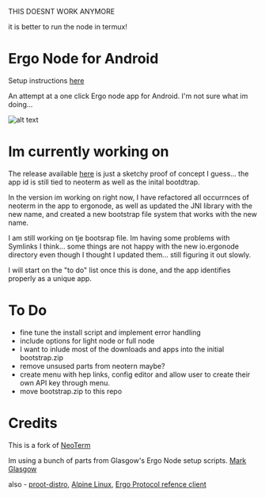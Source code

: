 THIS DOESNT WORK ANYMORE

it is better to run the node in termux! 

Ergo Node for Android
=======

Setup instructions [here](https://github.com/rustinmyeye/ErgoNodeAndroid/blob/master/SETUP_INSTRUCTIONS.md)

An attempt at a one click Ergo node app for Android. I'm not sure what im doing...


![alt text](https://raw.githubusercontent.com/rustinmyeye/ErgoNodeAndroid/master/artwork/ic_launcher_round.png)

Im currently working on
=======

The release available [here](https://github.com/rustinmyeye/ErgoNodeAndroid/releases/tag/v0.1.3) is just a sketchy proof of concept I guess... the app id is still tied to neoterm as well as the inital bootdtrap.

In the version im working on right now, I have refactored all occurrnces of neoterm in the app to ergonode, as well as updated the JNI library with the new name, and created a new bootstrap file system that works with the new name.

I am still working on tje bootsrap file. Im having some problems with Symlinks I think... some things are not happy with the new io.ergonode directory even though I thought I updated them... still figuring it out slowly.

I will start on the "to do" list once this is done, and the app identifies properly as a unique app.

To Do
=======
- fine tune the install script and implement error handling
- include options for light node or full node
- I want to inlude most of the downloads and apps into the initial bootstrap.zip
- remove unsused parts from neotern maybe?
- create menu with hep links, config editor and allow user to create their own API key through menu.
- move bootstrap.zip to this repo

Credits
=======

This is a fork of [NeoTerm](https://github.com/NeoTerrm/NeoTerm)

Im using a bunch of parts from Glasgow's Ergo Node setup scripts. [Mark Glasgow](https://github.com/glasgowm148/ergoscripts)

also - [proot-distro](https://github.com/termux/proot-distro), [Alpine Linux](https://www.alpinelinux.org/), [Ergo Protocol refence client](https://github.com/ergoplatform/ergo/releases)





